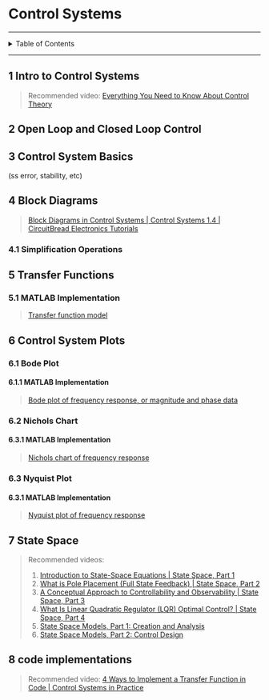 # Control Systems

---

<details markdown="1">
  <summary>Table of Contents</summary>

-

</details>

---

## 1 Intro to Control Systems

> Recommended video:
> [Everything You Need to Know About Control Theory](https://youtu.be/lBC1nEq0_nk)

## 2 Open Loop and Closed Loop Control

## 3 Control System Basics

(ss error, stability, etc)

## 4 Block Diagrams

> [Block Diagrams in Control Systems | Control Systems 1.4 | CircuitBread Electronics Tutorials](https://youtu.be/C5dyU_7nBBM)

### 4.1 Simplification Operations

## 5 Transfer Functions

### 5.1 MATLAB Implementation

> [Transfer function model](https://www.mathworks.com/help/control/ref/tf.html)

## 6 Control System Plots

### 6.1 Bode Plot

#### 6.1.1 MATLAB Implementation

> [Bode plot of frequency response, or magnitude and phase data](https://www.mathworks.com/help/ident/ref/dynamicsystem.bode.html)

### 6.2 Nichols Chart

#### 6.3.1 MATLAB Implementation

> [Nichols chart of frequency response](https://www.mathworks.com/help/control/ref/dynamicsystem.nichols.html)

### 6.3 Nyquist Plot

#### 6.3.1 MATLAB Implementation

> [Nyquist plot of frequency response](https://www.mathworks.com/help/control/ref/dynamicsystem.nyquist.html)

## 7 State Space

> Recommended videos:
> 1. [Introduction to State-Space Equations | State Space, Part 1 ](https://youtu.be/hpeKrMG-WP0)
> 2. [What is Pole Placement (Full State Feedback) | State Space, Part 2](https://youtu.be/FXSpHy8LvmY)
> 3. [A Conceptual Approach to Controllability and Observability | State Space, Part 3](https://youtu.be/BYvTEfNAi38)
> 4. [What Is Linear Quadratic Regulator (LQR) Optimal Control? | State Space, Part 4](https://youtu.be/E_RDCFOlJx4)
> 5. [State Space Models, Part 1: Creation and Analysis](https://youtu.be/wXzlhUzhqao)
> 6. [State Space Models, Part 2: Control Design](https://youtu.be/RC7_nRZKGgE)

## 8 code implementations

> Recommended video:
> [4 Ways to Implement a Transfer Function in Code | Control Systems in Practice](https://youtu.be/nkq4WkX7CFU)
